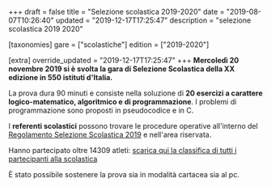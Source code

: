 +++
draft = false
title = "Selezione scolastica 2019-2020"
date = "2019-08-07T10:26:40"
updated = "2019-12-17T17:25:47"
description = "selezione scolastica 2019 2020"

[taxonomies]
gare = ["scolastiche"]
edition = ["2019-2020"]

[extra]
override_updated = "2019-12-17T17:25:47"
+++
**Mercoledì 20 novembre 2019 si è svolta la gara di Selezione Scolastica della XX edizione in 550 istituti d'Italia.**
<!-- more -->

La prova dura 90 minuti e consiste nella soluzione di **20 esercizi a carattere logico-matematico, algoritmico e di programmazione**. I problemi di programmazione sono proposti in pseudocodice e in C.

I **referenti scolastici** possono trovare le procedure operative all'interno del [Regolamento Selezione Scolastica 2019](/oldsite/168/Regolamento_Selezione_Scolastica_20_novembre.pdf) e nell'area riservata.

Hanno partecipato oltre 14309 atleti: [scarica qui la classifica di tutti i partecipanti alla scolastica](/oldsite/171/Classifica_generale_14309.xlsx)

È stato possibile sostenere la prova sia in modalità cartacea sia al pc.
